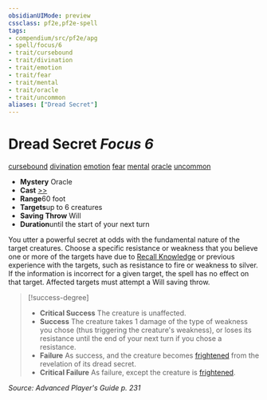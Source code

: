 ```yaml
---
obsidianUIMode: preview
cssclass: pf2e,pf2e-spell
tags:
- compendium/src/pf2e/apg
- spell/focus/6
- trait/cursebound
- trait/divination
- trait/emotion
- trait/fear
- trait/mental
- trait/oracle
- trait/uncommon
aliases: ["Dread Secret"]
---
```

# Dread Secret *Focus 6*   
[cursebound](../../rules/traits/cursebound-apg.md)  [divination](../../rules/traits/divination.md)  [emotion](../../rules/traits/emotion.md)  [fear](../../rules/traits/fear.md)  [mental](../../rules/traits/mental.md)  [oracle](../../rules/traits/oracle-apg.md)  [uncommon](../../rules/traits/uncommon.md)  

- **Mystery** Oracle
- **Cast** [>>](../../rules/core-rulebook/chapter-9-playing-the-game.md#Actions "Two-Action") 
- **Range**60 foot
- **Targets**up to 6 creatures
- **Saving Throw** Will
- **Duration**until the start of your next turn

You utter a powerful secret at odds with the fundamental nature of the target creatures. Choose a specific resistance or weakness that you believe one or more of the targets have due to [Recall Knowledge](../../rules/actions/recall-knowledge.md) or previous experience with the targets, such as resistance to fire or weakness to silver. If the information is incorrect for a given target, the spell has no effect on that target. Affected targets must attempt a Will saving throw.

> [!success-degree] 
> - **Critical Success** The creature is unaffected.
> - **Success** The creature takes 1 damage of the type of weakness you chose (thus triggering the creature's weakness), or loses its resistance until the end of your next turn if you chose a resistance.
> - **Failure** As success, and the creature becomes [frightened](../../rules/conditions.md#Frightened) from the revelation of its dread secret.
> - **Critical Failure** As failure, except the creature is [frightened](../../rules/conditions.md#Frightened).

*Source: Advanced Player's Guide p. 231*